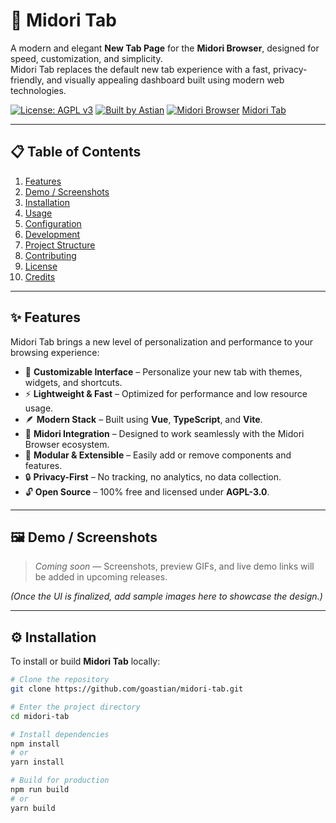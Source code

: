 # 🌿 Midori Tab

A modern and elegant **New Tab Page** for the **Midori Browser**, designed for speed, customization, and simplicity.  
Midori Tab replaces the default new tab experience with a fast, privacy-friendly, and visually appealing dashboard built using modern web technologies.

[![License: AGPL v3](https://img.shields.io/badge/License-AGPLv3-blue.svg)](LICENSE)
[![Built by Astian](https://img.shields.io/badge/Built%20by-Astian-brightgreen.svg)](https://astian.org)
[![Midori Browser](https://img.shields.io/badge/Midori-Browser-00b894.svg)](https://midori-browser.org)
[Midori Tab](https://ads.fund/token/0xadf23815aa9f95b19e62d3aa588df5c2d41d4999)

---

## 📋 Table of Contents

1. [Features](#-features)  
2. [Demo / Screenshots](#-demo--screenshots)  
3. [Installation](#-installation)  
4. [Usage](#-usage)  
5. [Configuration](#-configuration)  
6. [Development](#-development)  
7. [Project Structure](#-project-structure)  
8. [Contributing](#-contributing)  
9. [License](#-license)  
10. [Credits](#-credits)

---

## ✨ Features

Midori Tab brings a new level of personalization and performance to your browsing experience:

- 🧩 **Customizable Interface** – Personalize your new tab with themes, widgets, and shortcuts.  
- ⚡ **Lightweight & Fast** – Optimized for performance and low resource usage.  
- 🪶 **Modern Stack** – Built using **Vue**, **TypeScript**, and **Vite**.  
- 🔗 **Midori Integration** – Designed to work seamlessly with the Midori Browser ecosystem.  
- 🧠 **Modular & Extensible** – Easily add or remove components and features.  
- 🔒 **Privacy-First** – No tracking, no analytics, no data collection.  
- 🔓 **Open Source** – 100% free and licensed under **AGPL-3.0**.

---

## 🖼️ Demo / Screenshots

> _Coming soon_ — Screenshots, preview GIFs, and live demo links will be added in upcoming releases.

*(Once the UI is finalized, add sample images here to showcase the design.)*

---

## ⚙️ Installation

To install or build **Midori Tab** locally:

```bash
# Clone the repository
git clone https://github.com/goastian/midori-tab.git

# Enter the project directory
cd midori-tab

# Install dependencies
npm install
# or
yarn install

# Build for production
npm run build
# or
yarn build
